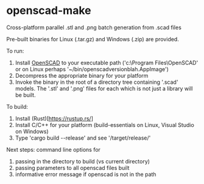 # openscad-make
Cross-platform parallel .stl and .png batch generation from .scad files

Pre-built binaries for Linux (.tar.gz) and Windows (.zip) are provided.

To run:
1. Install [OpenSCAD](https://www.openscad.org/) to your executable path ('c:\Program Files\OpenSCAD' or on Linux perhaps '~/bin/openscadversionblah.AppImage')
1. Decompress the appropriate binary for your platform
1. Invoke the binary in the root of a directory tree containing '.scad' models. The '.stl' and '.png' files for each which is not just a library will be built.  


To build:

1. Install (Rust)[https://rustup.rs/]
1. Install C/C++ for your platform (build-essentials on Linux, Visual Studio on Windows)
1. Type 'cargo build --release' and see '/target/release/'

Next steps: command line options for
1. passing in the directory to build (vs current directory)
1. passing parameters to all openscad files built
1. informative error message if openscad is not in the path
